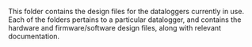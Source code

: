 This folder contains the design files for the dataloggers currently in use. Each of the folders pertains to a particular datalogger, and contains the hardware and firmware/software design files, along with relevant documentation.
